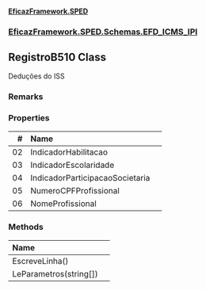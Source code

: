 #### [EficazFramework.SPED](EficazFrameworkSPED.md 'EficazFramework SPED')
### [EficazFramework.SPED.Schemas.EFD_ICMS_IPI](EficazFramework.SPED.Schemas.EFD_ICMS_IPI.md 'EficazFramework.SPED.Schemas.EFD_ICMS_IPI')

## RegistroB510 Class

Deduções do ISS

### Remarks
### Properties

| # | Name | |
| ---: | :--- | :--- |
| 02 | IndicadorHabilitacao |  |
| 03 | IndicadorEscolaridade |  |
| 04 | IndicadorParticipacaoSocietaria |  |
| 05 | NumeroCPFProfissional |  |
| 06 | NomeProfissional |  |
### Methods

| Name | |
| :--- | :--- |
| EscreveLinha() |  |
| LeParametros(string[]) |  |
